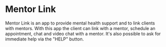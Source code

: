 # Mentor Link

Mentor Link is an app to provide mental health support and to link clients with mentors.
With this app the client can link with a mentor, schedule an appointment, chat and video chat with a mentor.
It's also possible to ask for immediate help via the "HELP" button.
